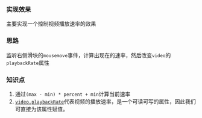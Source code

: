 ### 实现效果
主要实现一个控制视频播放速率的效果

### 思路
监听右侧滑块的`mousemove`事件，计算出现在的速率，然后改变`video`的`playbackRate`属性

### 知识点
1.  通过`(max - min) * percent + min`计算当前速率
2.  [`video.playbackRate`](https://developer.mozilla.org/zh-CN/docs/Web/API/HTMLMediaElement/playbackRate)代表视频的播放速率，是一个可读可写的属性，因此我们可直接为该属性赋值。